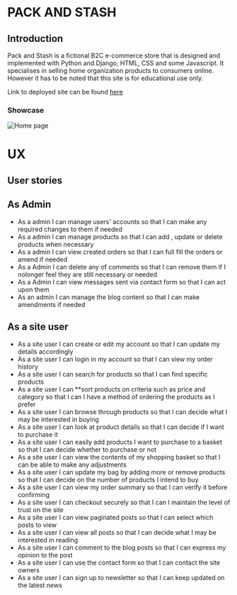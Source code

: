 # PACK AND STASH
## Introduction
Pack and Stash is a fictional B2C e-commerce store that is  designed and implemented with Python and Django, HTML, CSS and some Javascript. It specialises in selling home organization products to consumers online. However it has to be noted that this site is for educational use only.

Link to deployed site can be found [here](https://packandstash.herokuapp.com/)

### Showcase
![Home page](static/images/Screenshot_1.jpg)

# UX
## User stories
## As Admin
* As a admin I can manage users' accounts so that I can make any required changes to them if needed
* As a admin I can manage products so that I can add , update or delete products when necessary
* As a admin I can view created orders so that I can full fill the orders or amend if needed
* As a Admin I can delete any of comments so that I can remove them if I nolonger feel they are still necessary or needed
* As a Admin I can view messages sent via contact form so that I can act upon them
* As an admin I can manage the blog content so that I can make amendments if needed

## As a site user
* As a site user I can create or edit my account so that I can update my details accordingly
* As a site user I can login in my account so that I can view my order history
* As a site user I can search for products so that I can find specific products
* As a site user I can **sort products on criteria such as price and category so that I can I have a method of ordering the 
products as I prefer
* As a site user I can browse through products so that I can decide what I may be interested in buying
* As a site user I can look at product details so that I can decide if I want to purchase it
* As a site user I can easily add products I want to purchase to a basket so that I can decide whether to purchase or not
* As a site user I can view the contents of my shopping basket so that I can be able to make any adjustments
* As a site user I can update my bag by adding more or remove products so that I can decide on the number of products I intend to buy
* As a site user I can view my order summary so that I can verify it before confirming
* As a site user I can checkout securely so that I can I maintain the level of trust on the site
* As a site user I can view paginated posts so that I can select which posts to view
* As a site user I can view all posts so that I can decide what I may be interested in reading
* As a site user I can comment to the blog posts so that I can express my opinion to the post
* As a site user I can use the contact form so that I can contact the site owners
* As a site user I can sign up to newsletter so that I can keep updated on the latest news


